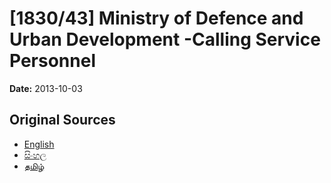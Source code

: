 # [1830/43] Ministry of Defence and Urban Development -Calling Service Personnel

**Date:** 2013-10-03

## Original Sources

- [English](https://documents.gov.lk/view/extra-gazettes/2013/10/1830-43_E.pdf)
- [සිංහල](https://documents.gov.lk/view/extra-gazettes/2013/10/1830-43_S.pdf)
- [தமிழ்](https://documents.gov.lk/view/extra-gazettes/2013/10/1830-43_T.pdf)
